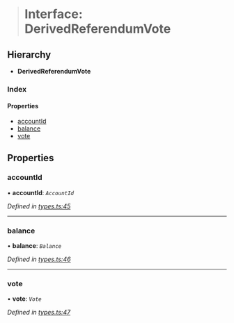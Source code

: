 > # Interface: DerivedReferendumVote

## Hierarchy

* **DerivedReferendumVote**

### Index

#### Properties

* [accountId](_types_.derivedreferendumvote.md#accountid)
* [balance](_types_.derivedreferendumvote.md#balance)
* [vote](_types_.derivedreferendumvote.md#vote)

## Properties

###  accountId

• **accountId**: *`AccountId`*

*Defined in [types.ts:45](https://github.com/polkadot-js/api/blob/6b0ad95/packages/api-derive/src/types.ts#L45)*

___

###  balance

• **balance**: *`Balance`*

*Defined in [types.ts:46](https://github.com/polkadot-js/api/blob/6b0ad95/packages/api-derive/src/types.ts#L46)*

___

###  vote

• **vote**: *`Vote`*

*Defined in [types.ts:47](https://github.com/polkadot-js/api/blob/6b0ad95/packages/api-derive/src/types.ts#L47)*